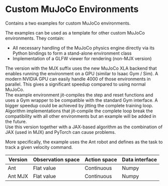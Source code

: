# Custom MuJoCo Environments

Contains a two examples for custom MuJoCo environments.

The examples can be used as a template for other custom MuJoCo environments. They contain:
- All necessary handling of the MuJoCo physics engine directly via its Python bindings to form a stand-alone environment class
- Implementation of a GLFW viewer for rendering (non-MJX version)

The version with the MJX suffix uses the new MuJoCo XLA backend that enables running the environment on a GPU (similar to Isaac Gym / Sim).
A modern NVIDIA GPU can easily handle 4000 of those environments in parallel.
This gives a significant speedup compared to using normal MuJoCo.  
The example environment jit-compiles the step and reset functions and uses a Gym wrapper to be compatible with the standard Gym interface.
A bigger speedup could be achieved by jitting the complete training loop.
Algorithm implementations that jit-compile the complete loop break the compatibility with all other environments but an example will be added in the future.  
Use this version together with a JAX-based algorithm as the combination of JAX (used in MJX) and PyTorch can cause problems.

More specifically, the example uses the Ant robot and defines as the task to track a given velocity command.

| Version | Observation space | Action space | Data interface |
| ----------- | ----------- | ----------- | ----------- |
| Ant | Flat value | Continuous | Numpy |
| Ant MJX | Flat value | Continuous | Numpy |